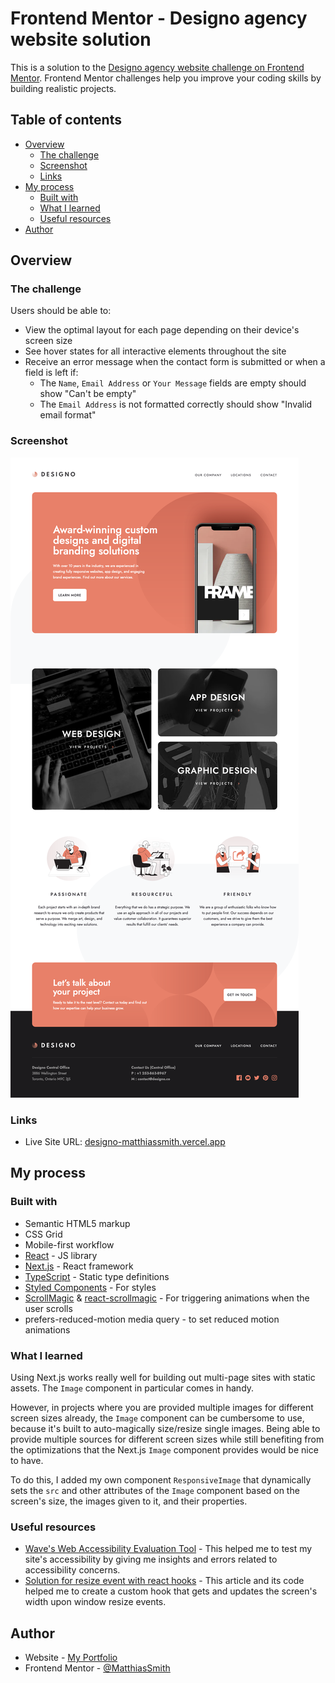 # Frontend Mentor - Designo agency website solution

This is a solution to the [Designo agency website challenge on Frontend Mentor](https://www.frontendmentor.io/challenges/designo-multipage-website-G48K6rfUT). Frontend Mentor challenges help you improve your coding skills by building realistic projects. 

## Table of contents

- [Overview](#overview)
  - [The challenge](#the-challenge)
  - [Screenshot](#screenshot)
  - [Links](#links)
- [My process](#my-process)
  - [Built with](#built-with)
  - [What I learned](#what-i-learned)
  - [Useful resources](#useful-resources)
- [Author](#author)

## Overview

### The challenge

Users should be able to:

- View the optimal layout for each page depending on their device's screen size
- See hover states for all interactive elements throughout the site
- Receive an error message when the contact form is submitted or when a field is left if:
  - The `Name`, `Email Address` or `Your Message` fields are empty should show "Can't be empty"
  - The `Email Address` is not formatted correctly should show "Invalid email format"

### Screenshot

![](screenshots/Screenshot_Designo-Agency-Website-Challenge-Desktop.png)

### Links

<!-- - Solution URL: [Add solution URL here](https://your-solution-url.com) -->
- Live Site URL: [designo-matthiassmith.vercel.app](https://designo-matthiassmith.vercel.app)

## My process

### Built with

- Semantic HTML5 markup
- CSS Grid
- Mobile-first workflow
- [React](https://reactjs.org/) - JS library
- [Next.js](https://nextjs.org/) - React framework
- [TypeScript](https://www.typescriptlang.org/) - Static type definitions
- [Styled Components](https://styled-components.com/) - For styles
- [ScrollMagic](https://scrollmagic.io) & [react-scrollmagic](https://www.npmjs.com/package/react-scrollmagic) - For triggering animations when the user scrolls
- prefers-reduced-motion media query - to set reduced motion animations

### What I learned

Using Next.js works really well for building out multi-page sites with static assets. The `Image` component in particular comes in handy.

However, in projects where you are provided multiple images for different screen sizes already, the `Image` component can be cumbersome to use, because it's built to auto-magically size/resize single images. Being able to provide multiple sources for different screen sizes while still benefiting from the optimizations that the Next.js `Image` component provides would be nice to have.

To do this, I added my own component `ResponsiveImage` that dynamically sets the `src` and other attributes of the `Image` component based on the screen's size, the images given to it, and their properties.

### Useful resources

- [Wave's Web Accessibility Evaluation Tool](https://wave.webaim.org/) - This helped me to test my site's accessibility by giving me insights and errors related to accessibility concerns.
- [Solution for resize event with react hooks](https://dev.to/vitaliemaldur/resize-event-listener-using-react-hooks-1k0c) - This article and its code helped me to create a custom hook that gets and updates the screen's width upon window resize events.

## Author

- Website - [My Portfolio](https://portfolio-matthiassmith.vercel.app)
- Frontend Mentor - [@MatthiasSmith](https://www.frontendmentor.io/profile/MatthiasSmith)
